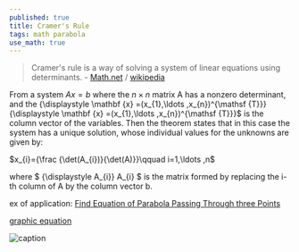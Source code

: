 ```yaml
---
published: true
title: Cramer's Rule
tags: math parabola
use_math: true
---
```

> Cramer's rule is a way of solving a system of linear equations using determinants. - [Math.net](https://www.math.net/cramers-rule) / [wikipedia](https://en.wikipedia.org/wiki/Cramer%27s_rule)

From a system $Ax=b$
where the $n × n$ matrix A has a nonzero determinant, and the {\displaystyle \mathbf {x} =(x_{1},\ldots ,x_{n})^{\mathsf {T}}} {\displaystyle \mathbf {x} =(x_{1},\ldots ,x_{n})^{\mathsf {T}}}$ is the column vector of the variables. Then the theorem states that in this case the system has a unique solution, whose individual values for the unknowns are given by: 

$x_{i}={\frac {\det(A_{i})}{\det(A)}}\qquad i=1,\ldots ,n$

where $ {\displaystyle A_{i}} A_{i} $ is the matrix formed by replacing the i-th column of A by the column vector b. 

ex of application: [Find Equation of Parabola Passing Through three Points](https://www.analyzemath.com/stepbystep_mathworksheets/parabola/parabola_3_points.html)

[graphic equation](https://www.desmos.com/calculator/lac2i0bgum)

![caption](https://i2.wp.com/mathmistakes.org/wp-content/uploads/2012/07/parabola.jpg?resize=1024%2C643&ssl=1)

